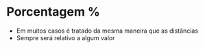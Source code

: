 # Porcentagem %

* Em muitos casos é tratado da mesma maneira que as distâncias <length>
* Sempre será relativo a algum valor